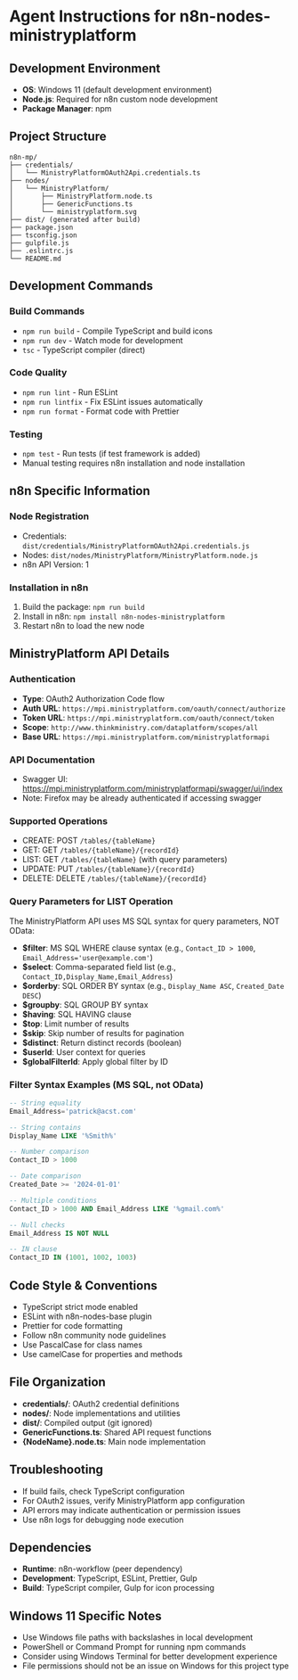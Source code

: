 # Agent Instructions for n8n-nodes-ministryplatform

## Development Environment
- **OS**: Windows 11 (default development environment)
- **Node.js**: Required for n8n custom node development
- **Package Manager**: npm

## Project Structure
```
n8n-mp/
├── credentials/
│   └── MinistryPlatformOAuth2Api.credentials.ts
├── nodes/
│   └── MinistryPlatform/
│       ├── MinistryPlatform.node.ts
│       ├── GenericFunctions.ts
│       └── ministryplatform.svg
├── dist/ (generated after build)
├── package.json
├── tsconfig.json
├── gulpfile.js
├── .eslintrc.js
└── README.md
```

## Development Commands

### Build Commands
- `npm run build` - Compile TypeScript and build icons
- `npm run dev` - Watch mode for development
- `tsc` - TypeScript compiler (direct)

### Code Quality
- `npm run lint` - Run ESLint
- `npm run lintfix` - Fix ESLint issues automatically  
- `npm run format` - Format code with Prettier

### Testing
- `npm test` - Run tests (if test framework is added)
- Manual testing requires n8n installation and node installation

## n8n Specific Information

### Node Registration
- Credentials: `dist/credentials/MinistryPlatformOAuth2Api.credentials.js`
- Nodes: `dist/nodes/MinistryPlatform/MinistryPlatform.node.js`
- n8n API Version: 1

### Installation in n8n
1. Build the package: `npm run build`
2. Install in n8n: `npm install n8n-nodes-ministryplatform`
3. Restart n8n to load the new node

## MinistryPlatform API Details

### Authentication
- **Type**: OAuth2 Authorization Code flow
- **Auth URL**: `https://mpi.ministryplatform.com/oauth/connect/authorize`
- **Token URL**: `https://mpi.ministryplatform.com/oauth/connect/token`
- **Scope**: `http://www.thinkministry.com/dataplatform/scopes/all`
- **Base URL**: `https://mpi.ministryplatform.com/ministryplatformapi`

### API Documentation
- Swagger UI: https://mpi.ministryplatform.com/ministryplatformapi/swagger/ui/index
- Note: Firefox may be already authenticated if accessing swagger

### Supported Operations
- CREATE: POST `/tables/{tableName}`
- GET: GET `/tables/{tableName}/{recordId}`
- LIST: GET `/tables/{tableName}` (with query parameters)
- UPDATE: PUT `/tables/{tableName}/{recordId}`
- DELETE: DELETE `/tables/{tableName}/{recordId}`

### Query Parameters for LIST Operation
The MinistryPlatform API uses MS SQL syntax for query parameters, NOT OData:

- **$filter**: MS SQL WHERE clause syntax (e.g., `Contact_ID > 1000`, `Email_Address='user@example.com'`)
- **$select**: Comma-separated field list (e.g., `Contact_ID,Display_Name,Email_Address`)
- **$orderby**: SQL ORDER BY syntax (e.g., `Display_Name ASC`, `Created_Date DESC`)
- **$groupby**: SQL GROUP BY syntax
- **$having**: SQL HAVING clause
- **$top**: Limit number of results
- **$skip**: Skip number of results for pagination
- **$distinct**: Return distinct records (boolean)
- **$userId**: User context for queries
- **$globalFilterId**: Apply global filter by ID

### Filter Syntax Examples (MS SQL, not OData)
```sql
-- String equality
Email_Address='patrick@acst.com'

-- String contains
Display_Name LIKE '%Smith%'

-- Number comparison
Contact_ID > 1000

-- Date comparison
Created_Date >= '2024-01-01'

-- Multiple conditions
Contact_ID > 1000 AND Email_Address LIKE '%gmail.com%'

-- Null checks
Email_Address IS NOT NULL

-- IN clause
Contact_ID IN (1001, 1002, 1003)
```

## Code Style & Conventions
- TypeScript strict mode enabled
- ESLint with n8n-nodes-base plugin
- Prettier for code formatting
- Follow n8n community node guidelines
- Use PascalCase for class names
- Use camelCase for properties and methods

## File Organization
- **credentials/**: OAuth2 credential definitions
- **nodes/**: Node implementations and utilities
- **dist/**: Compiled output (git ignored)
- **GenericFunctions.ts**: Shared API request functions
- **{NodeName}.node.ts**: Main node implementation

## Troubleshooting
- If build fails, check TypeScript configuration
- For OAuth2 issues, verify MinistryPlatform app configuration
- API errors may indicate authentication or permission issues
- Use n8n logs for debugging node execution

## Dependencies
- **Runtime**: n8n-workflow (peer dependency)
- **Development**: TypeScript, ESLint, Prettier, Gulp
- **Build**: TypeScript compiler, Gulp for icon processing

## Windows 11 Specific Notes
- Use Windows file paths with backslashes in local development
- PowerShell or Command Prompt for running npm commands
- Consider using Windows Terminal for better development experience
- File permissions should not be an issue on Windows for this project type
